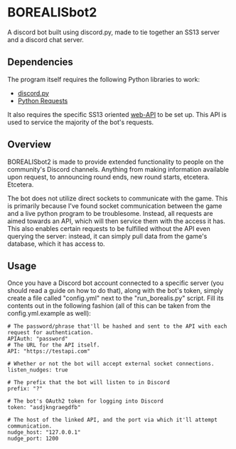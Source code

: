 # BOREALISbot2
A discord bot built using discord.py, made to tie together an SS13 server and a discord chat server.

## Dependencies
The program itself requires the following Python libraries to work:
* [discord.py](https://github.com/Rapptz/discord.py)
* [Python Requests](https://github.com/kennethreitz/requests)

It also requires the specific SS13 oriented [web-API](https://github.com/Aurorastation/SS13-API) to be set up. This API is used to service the majority of the bot's requests.

## Overview
BOREALISbot2 is made to provide extended functionality to people on the community's Discord channels. Anything from making information available upon request, to announcing round ends, new round starts, etcetera. Etcetera.

The bot does not utilize direct sockets to communicate with the game. This is primarily because I've found socket communication between the game and a live python program to be troublesome. Instead, all requests are aimed towards an API, which will then service them with the access it has. This also enables certain requests to be fulfilled without the API even querying the server: instead, it can simply pull data from the game's database, which it has access to.

## Usage
Once you have a Discord bot account connected to a specific server (you should read a guide on how to do that), along with the bot's token, simply create a file called "config.yml" next to the "run_borealis.py" script. Fill its contents out in the following fashion (all of this can be taken from the config.yml.example as well):
```
# The password/phrase that'll be hashed and sent to the API with each request for authentication.
APIAuth: "password"
# The URL for the API itself.
API: "https://testapi.com"

# Whether or not the bot will accept external socket connections.
listen_nudges: true

# The prefix that the bot will listen to in Discord
prefix: "?"

# The bot's OAuth2 token for logging into Discord
token: "asdjkngraegdfb"

# The host of the linked API, and the port via which it'll attempt communication.
nudge_host: "127.0.0.1"
nudge_port: 1200
```
